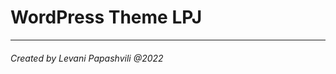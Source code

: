 # WordPress Theme LPJ
<!-- 
##### Requirements -->

<!-- - Node.js
- NPM (Node Package Manager)
- Docker -->
<!-- 
##### Features -->

<!-- ![Docker Build](https://img.shields.io/badge/Docker-00b6f0.svg)
![Wordpress](https://img.shields.io/badge/-WordPress-informational.svg)
![Bootstrap 5](https://img.shields.io/badge/5-Bootstrap-blueviolet)
![CSS SACC](https://img.shields.io/badge/CSS-SASS-ff69b4)
![Laracel](https://img.shields.io/badge/Build-Laracel-red)
![E-Commerce WooCommerce](https://img.shields.io/badge/E--Commerce-WooCommerce-blueviolet)

This is a WordPress theme from scratch, and incorporate WooCommerce into it. You can customise it with CSS how you want.

- Creating a new WordPress theme from scratch.
- Using Menus, Widgets and Post Thumbnails.
- Using Custom logo.
- Different WordPress page templates.
- Using Custom WordPress walker.
- Using Custom WordPress sidebats.
- Using Custom WordPress widgets.
- Using Custom WordPress Customizer Objects.
- Bootstrap carousel.
- Bootstrap cards.
- Bootstrap nav.
- Bootstrap pagination.
- images custome sizes.

I am using Webpack to combine my SASS and JS, but you do not have to use it if you do not want to. You can simply enqueue your CSS and JS directly in `functions.php`. -->

<!-- ##### TECH

- Webpack (from Laravel)
- CSS
- SASS
- HTML
- jQuery
- Bootstrap 5
- Javascript
- WordPress
- Docker
- NPM
- Node.js -->

<hr>

###### Created by Levani Papashvili @2022

<!-- ### To access phpmyadmin, go to http://localhost:8080/ Username: root Password: somewordpress -->
<!-- ### To access wordpress, go to http://localhost Username: admin Password: admin -->
